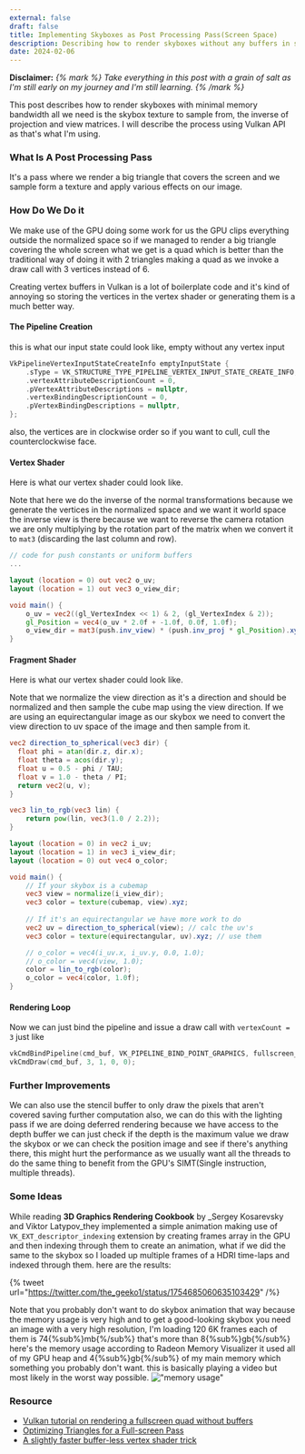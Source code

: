 ```yaml
---
external: false
draft: false
title: Implementing Skyboxes as Post Processing Pass(Screen Space)
description: Describing how to render skyboxes without any buffers in screen space.
date: 2024-02-06
---
```

**Disclaimer:** _{% mark %} Take everything in this post with a grain of salt as I'm still early on my journey and I'm still learning. {% /mark %}_


This post describes how to render skyboxes with minimal memory bandwidth all we need
is the skybox texture to sample from, the inverse of projection and view matrices.
I will describe the process using Vulkan API as that's what I'm using.

### What Is A Post Processing Pass
It's a pass where we render a big triangle that covers the screen and we sample 
form a texture and apply various effects on our image.

### How Do We Do it
We make use of the GPU doing some work for us the GPU clips everything outside the normalized space
so if we managed to render a big triangle covering the whole screen what we get is a quad which is better than the traditional way of doing it with 2 triangles making a quad as we invoke a draw call with 3 vertices instead of 6.

Creating vertex buffers in Vulkan is a lot of boilerplate code and it's kind of annoying 
so storing the vertices in the vertex shader or generating them is a much better way.

#### The Pipeline Creation
this is what our input state could look like, empty without any vertex input

```cpp
VkPipelineVertexInputStateCreateInfo emptyInputState {
	.sType = VK_STRUCTURE_TYPE_PIPELINE_VERTEX_INPUT_STATE_CREATE_INFO,
	.vertexAttributeDescriptionCount = 0,
	.pVertexAttributeDescriptions = nullptr,
	.vertexBindingDescriptionCount = 0,
	.pVertexBindingDescriptions = nullptr,
};
```

also, the vertices are in clockwise order so if you want to cull, cull the counterclockwise face.

#### Vertex Shader
Here is what our vertex shader could look like.

Note that here we do the inverse of the normal transformations
because we generate the vertices in the normalized space and we want it world space 
the inverse view is there because we want to reverse the camera rotation we are only multiplying by
the rotation part of the matrix when we convert it to `mat3` (discarding the last column and row).

```glsl
// code for push constants or uniform buffers
... 

layout (location = 0) out vec2 o_uv;
layout (location = 1) out vec3 o_view_dir;

void main() {
	o_uv = vec2((gl_VertexIndex << 1) & 2, (gl_VertexIndex & 2));
	gl_Position = vec4(o_uv * 2.0f + -1.0f, 0.0f, 1.0f);
	o_view_dir = mat3(push.inv_view) * (push.inv_proj * gl_Position).xyz;
}
```

#### Fragment Shader
Here is what our vertex shader could look like.

Note that we normalize the view direction as it's a direction and should be normalized
and then sample the cube map using the view direction. If we are using an equirectangular image 
as our skybox we need to convert the view direction to uv space of the image and then sample from it.

```glsl
vec2 direction_to_spherical(vec3 dir) {
  float phi = atan(dir.z, dir.x);
  float theta = acos(dir.y);
  float u = 0.5 - phi / TAU;
  float v = 1.0 - theta / PI;
  return vec2(u, v);
}

vec3 lin_to_rgb(vec3 lin) {
	return pow(lin, vec3(1.0 / 2.2));
}

layout (location = 0) in vec2 i_uv;
layout (location = 1) in vec3 i_view_dir;
layout (location = 0) out vec4 o_color;

void main() {
	// If your skybox is a cubemap
	vec3 view = normalize(i_view_dir);
	vec3 color = texture(cubemap, view).xyz;
	
	// If it's an equirectangular we have more work to do
	vec2 uv = direction_to_spherical(view); // calc the uv's
	vec3 color = texture(equirectangular, uv).xyz; // use them

	// o_color = vec4(i_uv.x, i_uv.y, 0.0, 1.0);
	// o_color = vec4(view, 1.0);
	color = lin_to_rgb(color);
	o_color = vec4(color, 1.0f);
}
```

#### Rendering Loop
Now we can just bind the pipeline and issue a draw call with `vertexCount = 3` just like 
```cpp
vkCmdBindPipeline(cmd_buf, VK_PIPELINE_BIND_POINT_GRAPHICS, fullscreen_pipeline);
vkCmdDraw(cmd_buf, 3, 1, 0, 0);
```

### Further Improvements
We can also use the stencil buffer to only draw the pixels that aren't covered saving further computation
also, we can do this with the lighting pass if we are doing deferred rendering because we have access
to the depth buffer we can just check if the depth is the maximum value we draw the skybox or we can 
check the position image and see if there's anything there, this might hurt the performance as we usually
want all the threads to do the same thing to benefit from the GPU's SIMT(Single instruction, multiple threads).

### Some Ideas
While reading **3D Graphics Rendering Cookbook** by _Sergey Kosarevsky and Viktor Latypov_they implemented
a simple animation making use of `VK_EXT_descriptor_indexing` extension by creating frames array in the GPU
and then indexing through them to create an animation, what if we did the same to the skybox so I loaded up
multiple frames of a HDRI time-laps and indexed through them. here are the results:

{% tweet url="https://twitter.com/the_geeko1/status/1754685060635103429" /%}

Note that you probably don't want to do skybox animation that way because the memory usage is very high and
to get a good-looking skybox you need an image with a very high resolution, I'm loading 120 6K frames each
of them is 74{%sub%}mb{%/sub%} that's more than 8{%sub%}gb{%/sub%} here's the memory usage according
to Radeon Memory Visualizer it used all of my GPU heap and 4{%sub%}gb{%/sub%} of my main memory which something
you probably don't want. this is basically playing a video but most likely in the worst way possible.
!["memory usage"](/images/envmap-memory.png)

### Resource
- [Vulkan tutorial on rendering a fullscreen quad without buffers](https://www.saschawillems.de/blog/2016/08/13/vulkan-tutorial-on-rendering-a-fullscreen-quad-without-buffers/)
- [Optimizing Triangles for a Full-screen Pass](https://wallisc.github.io/rendering/2021/04/18/Fullscreen-Pass.html)
- [A slightly faster buffer-less vertex shader trick](https://www.reddit.com/r/gamedev/comments/2j17wk/a_slightly_faster_bufferless_vertex_shader_trick/)

